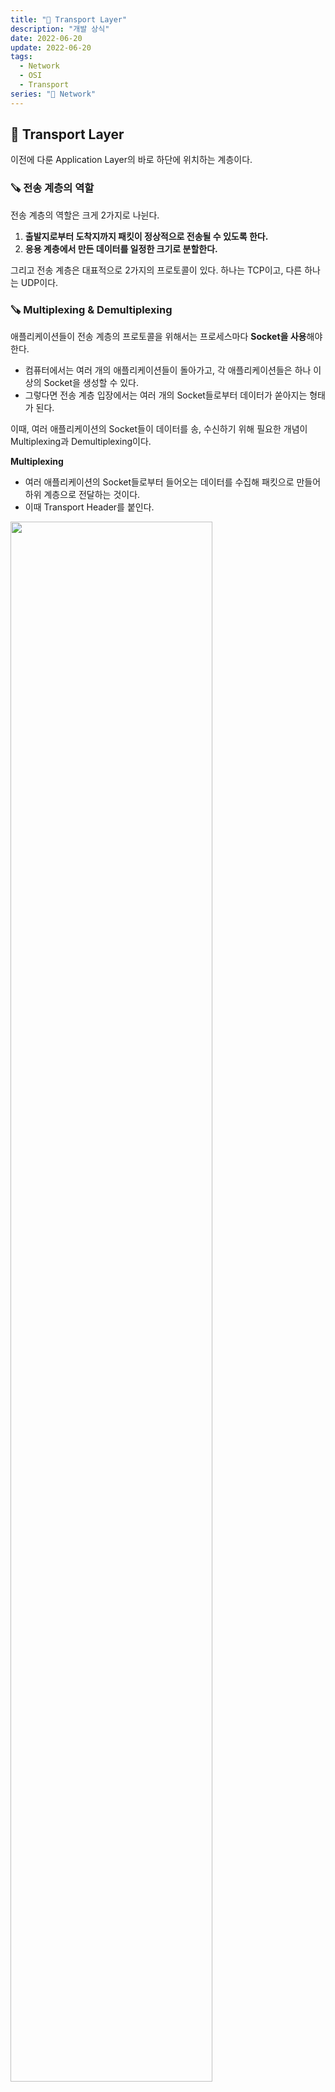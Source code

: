 ```yaml
---
title: "📡 Transport Layer"
description: "개발 상식"
date: 2022-06-20
update: 2022-06-20
tags:
  - Network
  - OSI
  - Transport
series: "📡 Network"
---
```


## 🧷 Transport Layer
이전에 다룬 Application Layer의 바로 하단에 위치하는 계층이다.

### 🪚 전송 계층의 역할
전송 계층의 역할은 크게 2가지로 나뉜다.
1. **출발지로부터 도착지까지 패킷이 정상적으로 전송될 수 있도록 한다.**
2. **응용 계층에서 만든 데이터를 일정한 크기로 분할한다.**

그리고 전송 계층은 대표적으로 2가지의 프로토콜이 있다. 하나는 TCP이고, 다른 하나는 UDP이다.

### 🪚 Multiplexing & Demultiplexing
애플리케이션들이 전송 계층의 프로토콜을 위해서는 프로세스마다 **Socket을 사용**해야 한다. 
- 컴퓨터에서는 여러 개의 애플리케이션들이 돌아가고, 각 애플리케이션들은 하나 이상의 Socket을 생성할 수 있다.
- 그렇다면 전송 계층 입장에서는 여러 개의 Socket들로부터 데이터가 쏟아지는 형태가 된다.

이때, 여러 애플리케이션의 Socket들이 데이터를 송, 수신하기 위해 필요한 개념이 Multiplexing과 Demultiplexing이다.

**Multiplexing**
- 여러 애플리케이션의 Socket들로부터 들어오는 데이터를 수집해 패킷으로 만들어 하위 계층으로 전달하는 것이다.
- 이때 Transport Header를 붙인다.

<img src="https://img1.daumcdn.net/thumb/R1280x0/?scode=mtistory2&fname=https%3A%2F%2Fblog.kakaocdn.net%2Fdn%2F5pC0M%2FbtqVFBFjjhG%2FOKHjhKxCUplbHtDeGirJTK%2Fimg.png" width="80%">

**Demultiplexing**
- 하위 계층으로부터 수신된 패킷을 올바른 Socket으로 전송해 올바른 애플리케이션으로 전달하는 것이다.
- 이때 애플리케이션의 식별을 위해 **Port #을 이용**한다.
  - 패킷 헤더에 src port #와 dest port #가 존재한다.

<img src="https://img1.daumcdn.net/thumb/R1280x0/?scode=mtistory2&fname=https%3A%2F%2Fblog.kakaocdn.net%2Fdn%2Fb4daRi%2FbtqVIb7pDsM%2FRAZic4YT5w6sBXrXB4Vtak%2Fimg.png" width="80%">

이때, TCP와 UDP는 Socket 식별을 위해 사용하는 정보에 차이가 있다.

**TCP**는 식별 시에 **4-tuple**을 사용한다.
- src IP address
- src port #
- dest IP address
- dest port #

IP 주소는 컴퓨터 정보, port #는 응용 계층에 대한 정보이다. 하나라도 다르다면, 다른 연결로 인식하게 된다.

**UDP**는 식별 시 **dest port #만을 사용**한다.

---

## 🧷 TCP
Transmission Control Protocol, 이름 그대로 전송을 제어하는 프로토콜이라고 생각할 수 있다.
- 일반적으로 TCP와 IP를 함께 사용하는데, IP가 데이터의 배달을 처리한다면, TCP는 패킷을 추적 및 관리한다.
- **Reliable**하다.
- `3-way handshake` 를 통해 초기 연결을 설정한다.
- **Flow control(흐름 제어)**: 수신측의 상태를 확인하면서 전송을 이어간다.
  - 수신 데이터를 담는 `Buffer` 는 유한한 자원이므로, **Overflow**가 발생할 수 있다.
  - 따라서 수신측의 `Buffer` 가 수용 가능한 만큼을 전송한다.
- **Congesting control(혼잡 제어)**: 네트워크 상태를 확인하면서 전송을 이어간다.
  - 네트워크가 혼잡하다면, 보내는 패킷 양을 제어하여 전송한다.

> 이러한 제어과정때문에 **UDP보다 전송 속도가 느리다**는 단점이 있다.

- Timing, Security, Minimum Throughput guarantee를 제공하지 않는다.
- **Connection-Oriented**: 물리적 연결이 아닌 논리적 연결로, **순서에 맞게 손실 없이 데이터를 전송**하는 연결 지향형 프로토콜이다.
- 주로 **웹 HTTP 통신, 이메일, 파일 전송**에 사용된다.

<img src="https://evan-moon.github.io/static/08849868fcdd6a15a88abb391dccacf7/ee604/thumbnail.png" width="80%">

> **패킷(Packet)**
> : 인터넷 내에서 데이터를 보내기 위한 경로 배정(라우팅)을 효율적으로 하기 위해 데이터를 여러 개의 조각으로 나누어 전송을 하는데, 이때 각 조각을 패킷이라 한다. 

모든 TCP 연결은 `Full-duplex`, `Point to Point` 방식이다.
- `Full-duplex` 는 전송이 양방향으로 동시에 일어날 수 있음을 의미하고,
- `Point to Point` 는 각 연결이 정확히 2개의 목적 포인트를 가짐을 의미한다.
  - 따라서 **TCP는 멀티캐스팅이나 브로드캐스팅을 지원하지 않는다.**

> ❓ **TCP에서는 패킷을 추척 및 관리한다**고 한다. 그렇다면 이는 어떻게 이루어지는 것일까

한 줄로 서야 하는 A, B, C라는 사람(패킷)이 서울(출발지, 송신측)에서 출발해 부산(목적지, 수신측)으로 가야한다고 가정한다.
- A, B, C가 순차적으로 가는 상황에서 B가 길을 잘못 들어 분실되었다.
- 하지만 목적지에서는 A, B, C 모두가 필요한지 모르고 A, C만 보고 모든 사람(패킷)이 왔다고 판단할 수 있다.
- 이를 방지하고자 A, B, C라는 패킷에 **1, 2, 3과 같은 번호를 부여**해 **패킷의 분실 확인 처리를 수행**한다.
  - 이후 **목적지에서는 이를 가지고 패킷을 재조립**한다.

### 🪚 Flow Control
송신측과 수신측 사이의 데이터 처리 속도 차이(흐름)을 해결하기 위한 기법이다. 만약 **송신측의 전송량보다 수신측의 처리량이 적을 경우**, 전송된 패킷은 수신측의 큐(버퍼)를 넘어 **손실**될 수 있기에 송신측의 패킷 전송량을 제어한다.

1. **Stop & Wait(정지 - 대기)**
매번 전송한 패킷에 대한 **확인 응답**을 받고, 그 다음 패킷을 전송한다.
- 이 대기 시간은 RTT를 기준으로 지정한다.
- 수신측과 송신측 간 이용할 데이터의 경로를 만들어두었지만, **대기하는 과정때문에 이에 대한 활용도가 떨어져 비효율적**이다.

<img src="../../images/Network/stop&wait.jpg" width="80%">

효율성을 계산해보면, 실제로 **송신측과 수신측을 왔다갔다하는 동안 겨우 1개의 패킷만을 전송**하는 것을 확인할 수 있다.

2. **Sliding Window(슬라이딩 윈도우)** (or Pipelining)
Stop & Wait 방식의 비효율성을 개선한 기법이다. 수신측에서 설정한 **윈도우** 크기만큼 송신측에서 확인 응답 없이 패킷을 전송할 수 있도록 하여 **데이터의 흐름을 동적으로 조절**하는 기법이다.

> **윈도우**
> : 송신, 수신 양쪽에서 만든 버퍼의 크기
> - 윈도우에 있는 데이터는 응용 계층에서 사용하기 전까지 계속 남아있다.

<img src="../../images/Network/slidingWindow.jpg" width="80%">

해당 기법에서 패킷은 다음과 같이 분류된다.
- 송신측에서는 ACK을 수신하지 않더라도 여러 개의 패킷을 연속적으로 전송할 수 있다.
- 수신측으로부터 ACK을 수신하게 되면, 해당 seq #에 해당하는 만큼 송신측의 윈도우가 오른쪽으로 이동하게 된다.

### 🪚 Error Control

### 🪚 Congestion Control

---

## 🧷 UDP
User Datagram Protocol
- **Unreliable**하다.
  - Network 계층의 data를 응용 계층으로 바로 전달하기에 매우 단순한 구조이다.
- **Connection-Less** (비연결형 프로토콜)
- IP 데이터그램을 **캡슐화**하여 보내는 방법과, **연결 설정 없이** 보내는 방법을 제공한다.
- **빠른 데이터 처리**를 요구하는 경우 사용할 수 있다.
- TCP에서 필요했던 초기 연결 설정 메세지보다 적은 메세지를 요구한다.

> 인터넷은 기본적으로 **Best-Effort Service**로, IP(Network)에서 제공되는 서비스를 그대로 이용하기에 신뢰성을 보장하지 않는다.
> - 따라서 UDP segment는 손실 혹은 순서가 맞지 않을 수 있다. (**lost or out-of-order delivery**)

> **사용하는 이유?**
> - 데이터의 안전한 전송보다 **속도가 중요한 경우**를 위해 사용한다.
> - streaming multimedia applications에 사용한다.
>   - **loss에는 관대**하지만, **rate에 민감**한 애플리케이션의 경우
> - SNMP는 네트워크 상태에 대한 query를 보내고, 이에 대한 응답을 받는다.

### 🪚 UDP checksum
<img src="http://lh6.ggpht.com/_Os5qf5urx_A/S1B1EpS_XnI/AAAAAAAABBQ/UsVTN1y5qzU/s400/udp_header.png" width="80%">

UDP 패킷의 헤더를 보면, `checksum` 이라는 정보가 있다. 이는 패킷에 **error의 유무를 저장하는 정보**로, 에러가 있는 경우 해당 패킷을 삭제할 수 있도록 한다.
- **UDP에서 왜 error를 확인할까?**: 이는 전송하려는 Data 자체의 error인지, 전달해주려는 port #의 error인지 모르기 때문에 error에 대한 확인을 수행한다.

그렇다면 이 `checksum` 은 어떻게 계산할까?
- **송신측**에서는 UDP segment(header와 data 모두)의 내용물을 모두 16-bit integer의 연속으로 취급하여 모두 더한다.
  - 이후 **결과에 대한 1의 보수**를 취한 것이 `checksum` 이 된다.
  - 결과에 올림이 발생한다면 이 또한 더한다.
- **수신측**에서는 송신측과 동일하게 받은 segment에 대한 `checksum` 을 계산한다.
  - 받은 segment의 checksum과 다르다면, error가 감지된 것이고, 해당 segment를 삭제한다.
  - 같다면, 해당 segment를 수용한다.

### 🪚 3-way handshake & 4-way handshake
**연결 성립**

<img src="https://velog.velcdn.com/images%2Fxx0hn%2Fpost%2Fb8c269b8-760a-4d5a-9b87-ba0dbe9d0c62%2Fwhat-is-a-tcp-3-way-handshake-process-three-way-handshaking-establishing-connection-6a724e77ba96e241.jpeg" width="80%">

1. 클라이언트는 서버에 접속을 요청하는 `SYN` 패킷을 전송한다. (그리고 해당 패킷의 `seq #` 는 M이라 한다.)
2. 서버는 `SYN` 패킷을 받아 클라이언트에게 요청을 수락한다는 의미의 `ACK(M + 1)` 패킷과, `SYN(N)` 을 전송한다.
3. `ACK(M + 1)` 을 받은 클라이언트는 서버에게 `ACK(N + 1)` 패킷을 보냄으로써 연결이 성립된다.

**연결 해제**
<img src="https://velog.velcdn.com/images%2Fxx0hn%2Fpost%2F536dfd93-2252-4dce-bc11-b9f6c44fa2dd%2F99229C485C1D90C038.png" width="80%">

1. 클라이언트가 연결을 종료하겠다는 `FIN` 플래그를 전송한다.
2. 서버는 클라이언트의 연결 종료 요청 (`FIN`)을 받고, 확인용으로 `ACK` 를 전송한다.
   1. 이후 남은 데이터를 모두 보낼 때까지 잠깐 **TIME OUT**된다.
3. 데이터를 모두 보내고, 통신이 끝났다면 연결이 종료되었다고 클라이언트에게 `FIN` 플래그를 전송한다.
4. 클라이언트는 `FIN` 메세지를 확인했다는 `ACK` 을 전송한다.
5. 클라이언트의 `ACK` 을 받은 서버는 소켓 연결을 종료한다.
6. 클라이언트는 아직 서버로부터 받지 못한 데이터가 있을 것을 대비해 일정 시간 동안 잉여 패킷을 기다린다. (**WAITING TIME**)

---

## 📕 참고
- [Transport Layer 개요 (Multiplexing, Demultiplexing)](https://ddongwon.tistory.com/79)
- [[TCP] 3-way-handshake & 4-way-handshake](https://asfirstalways.tistory.com/356)
- [TCP와 UDP](https://github.com/WooVictory/Ready-For-Tech-Interview/blob/master/Network/)
- [TCP 패킷](https://evan-moon.github.io/2019/11/10/header-of-tcp/)
- [UDP 소개](https://www.joinc.co.kr/w/Site/TCP_IP/IntroUDP)